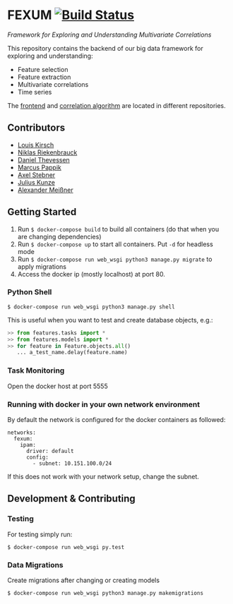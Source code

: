 # FEXUM [![Build Status](https://travis-ci.org/KDD-OpenSource/fexum.svg?branch=master)](https://travis-ci.org/KDD-OpenSource/fexum)
_Framework for Exploring and Understanding Multivariate Correlations_

This repository contains the backend of our big data framework for exploring and understanding:
- Feature selection
- Feature extraction
- Multivariate correlations
- Time series

The [frontend](https://github.com/KDD-OpenSource/fexum-frontend) and
[correlation algorithm](https://github.com/KDD-OpenSource/fexum-hics)
are located in different repositories.

## Contributors
* [Louis Kirsch](https://github.com/timediv)
* [Niklas Riekenbrauck](https://github.com/nikriek)
* [Daniel Thevessen](https://github.com/danthe96)
* [Marcus Pappik](https://github.com/marcuspappik)
* [Axel Stebner](https://github.com/xasetl)
* [Julius Kunze](https://github.com/JuliusKunze)
* [Alexander Meißner](https://github.com/Lichtso)

## Getting Started
1. Run `$ docker-compose build` to build all containers (do that when you are changing dependencies)
2. Run `$ docker-compose up` to start all containers. Put `-d` for headless mode
3. Run `$ docker-compose run web_wsgi python3 manage.py migrate` to apply migrations
4. Access the docker ip (mostly localhost) at port 80.

### Python Shell
```shell
$ docker-compose run web_wsgi python3 manage.py shell
```
This is useful when you want to test and create database objects, e.g.:
```python
>> from features.tasks import *
>> from features.models import *
>> for feature in Feature.objects.all() 
   ... a_test_name.delay(feature.name)
```

### Task Monitoring
Open the docker host at port 5555

### Running with docker in your own network environment

By default the network is configured for the docker containers as followed:
```
networks:
  fexum:
    ipam:
      driver: default
      config:
        - subnet: 10.151.100.0/24
```
If this does not work with your network setup, change the subnet.

## Development & Contributing

### Testing
For testing simply run:
```shell
$ docker-compose run web_wsgi py.test
```

### Data Migrations
Create migrations after changing or creating models
```shell
$ docker-compose run web_wsgi python3 manage.py makemigrations
```
